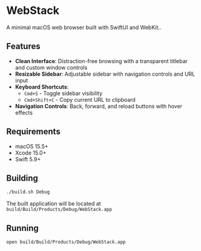 # WebStack

A minimal macOS web browser built with SwiftUI and WebKit..

## Features

- **Clean Interface**: Distraction-free browsing with a transparent titlebar and custom window controls
- **Resizable Sidebar**: Adjustable sidebar with navigation controls and URL input
- **Keyboard Shortcuts**:
  - `Cmd+S` - Toggle sidebar visibility
  - `Cmd+Shift+C` - Copy current URL to clipboard
- **Navigation Controls**: Back, forward, and reload buttons with hover effects

## Requirements

- macOS 15.5+
- Xcode 15.0+
- Swift 5.9+

## Building

```bash
./build.sh Debug
```

The built application will be located at `build/Build/Products/Debug/WebStack.app`

## Running

```bash
open build/Build/Products/Debug/WebStack.app
```
